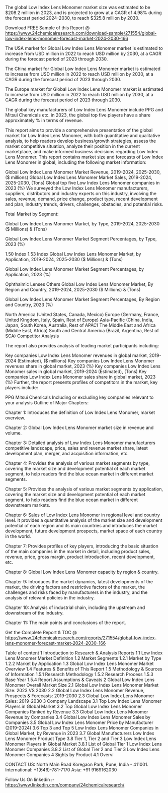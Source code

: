 The global Low Index Lens Monomer market size was estimated to be $208.2 million in 2023, and is projected to grow at a CAGR of 4.98% during the forecast period 2024-2030, to reach $325.8 million by 2030.

Download FREE Sample of this Report @ https://www.24chemicalresearch.com/download-sample/271554/global-low-index-lens-monomer-forecast-market-2024-2030-166

The USA market for Global Low Index Lens Monomer market is estimated to increase from USD million in 2022 to reach USD million by 2030, at a CAGR during the forecast period of 2023 through 2030.

The China market for Global Low Index Lens Monomer market is estimated to increase from USD million in 2022 to reach USD million by 2030, at a CAGR during the forecast period of 2023 through 2030.

The Europe market for Global Low Index Lens Monomer market is estimated to increase from USD million in 2022 to reach USD million by 2030, at a CAGR during the forecast period of 2023 through 2030.

The global key manufacturers of Low Index Lens Monomer include PPG and Mitsui Chemicals etc. in 2023, the global top five players have a share approximately % in terms of revenue.

This report aims to provide a comprehensive presentation of the global market for Low Index Lens Monomer, with both quantitative and qualitative analysis, to help readers develop business/growth strategies, assess the market competitive situation, analyze their position in the current marketplace, and make informed business decisions regarding Low Index Lens Monomer. This report contains market size and forecasts of Low Index Lens Monomer in global, including the following market information:

Global Low Index Lens Monomer Market Revenue, 2019-2024, 2025-2030, ($ millions)
Global Low Index Lens Monomer Market Sales, 2019-2024, 2025-2030, (Tons)
Global top five Low Index Lens Monomer companies in 2023 (%)
We surveyed the Low Index Lens Monomer manufacturers, suppliers, distributors and industry experts on this industry, involving the sales, revenue, demand, price change, product type, recent development and plan, industry trends, drivers, challenges, obstacles, and potential risks.

Total Market by Segment:

Global Low Index Lens Monomer Market, by Type, 2019-2024, 2025-2030 ($ Millions) & (Tons)

Global Low Index Lens Monomer Market Segment Percentages, by Type, 2023 (%)

1.50 Index
1.53 Index
Global Low Index Lens Monomer Market, by Application, 2019-2024, 2025-2030 ($ Millions) & (Tons)

Global Low Index Lens Monomer Market Segment Percentages, by Application, 2023 (%)

Ophthalmic Lenses
Others
Global Low Index Lens Monomer Market, By Region and Country, 2019-2024, 2025-2030 ($ Millions) & (Tons)

Global Low Index Lens Monomer Market Segment Percentages, By Region and Country, 2023 (%)

North America (United States, Canada, Mexico)
Europe (Germany, France, United Kingdom, Italy, Spain, Rest of Europe)
Asia-Pacific (China, India, Japan, South Korea, Australia, Rest of APAC)
The Middle East and Africa (Middle East, Africa)
South and Central America (Brazil, Argentina, Rest of SCA)
Competitor Analysis

The report also provides analysis of leading market participants including:

Key companies Low Index Lens Monomer revenues in global market, 2019-2024 (Estimated), ($ millions)
Key companies Low Index Lens Monomer revenues share in global market, 2023 (%)
Key companies Low Index Lens Monomer sales in global market, 2019-2024 (Estimated), (Tons)
Key companies Low Index Lens Monomer sales share in global market, 2023 (%)
Further, the report presents profiles of competitors in the market, key players include:

PPG
Mitsui Chemicals
Including or excluding key companies relevant to your analysis
Outline of Major Chapters:

Chapter 1: Introduces the definition of Low Index Lens Monomer, market overview.

Chapter 2: Global Low Index Lens Monomer market size in revenue and volume.

Chapter 3: Detailed analysis of Low Index Lens Monomer manufacturers competitive landscape, price, sales and revenue market share, latest development plan, merger, and acquisition information, etc.

Chapter 4: Provides the analysis of various market segments by type, covering the market size and development potential of each market segment, to help readers find the blue ocean market in different market segments.

Chapter 5: Provides the analysis of various market segments by application, covering the market size and development potential of each market segment, to help readers find the blue ocean market in different downstream markets.

Chapter 6: Sales of Low Index Lens Monomer in regional level and country level. It provides a quantitative analysis of the market size and development potential of each region and its main countries and introduces the market development, future development prospects, market space of each country in the world.

Chapter 7: Provides profiles of key players, introducing the basic situation of the main companies in the market in detail, including product sales, revenue, price, gross margin, product introduction, recent development, etc.

Chapter 8: Global Low Index Lens Monomer capacity by region & country.

Chapter 9: Introduces the market dynamics, latest developments of the market, the driving factors and restrictive factors of the market, the challenges and risks faced by manufacturers in the industry, and the analysis of relevant policies in the industry.

Chapter 10: Analysis of industrial chain, including the upstream and downstream of the industry.

Chapter 11: The main points and conclusions of the report.

Get the Complete Report & TOC @ https://www.24chemicalresearch.com/reports/271554/global-low-index-lens-monomer-forecast-market-2024-2030-166

Table of content
1 Introduction to Research & Analysis Reports
1.1 Low Index Lens Monomer Market Definition
1.2 Market Segments
1.2.1 Market by Type
1.2.2 Market by Application
1.3 Global Low Index Lens Monomer Market Overview
1.4 Features & Benefits of This Report
1.5 Methodology & Sources of Information
1.5.1 Research Methodology
1.5.2 Research Process
1.5.3 Base Year
1.5.4 Report Assumptions & Caveats
2 Global Low Index Lens Monomer Overall Market Size
2.1 Global Low Index Lens Monomer Market Size: 2023 VS 2030
2.2 Global Low Index Lens Monomer Revenue, Prospects & Forecasts: 2019-2030
2.3 Global Low Index Lens Monomer Sales: 2019-2030
3 Company Landscape
3.1 Top Low Index Lens Monomer Players in Global Market
3.2 Top Global Low Index Lens Monomer Companies Ranked by Revenue
3.3 Global Low Index Lens Monomer Revenue by Companies
3.4 Global Low Index Lens Monomer Sales by Companies
3.5 Global Low Index Lens Monomer Price by Manufacturer (2019-2024)
3.6 Top 3 and Top 5 Low Index Lens Monomer Companies in Global Market, by Revenue in 2023
3.7 Global Manufacturers Low Index Lens Monomer Product Type
3.8 Tier 1, Tier 2 and Tier 3 Low Index Lens Monomer Players in Global Market
3.8.1 List of Global Tier 1 Low Index Lens Monomer Companies
3.8.2 List of Global Tier 2 and Tier 3 Low Index Lens Monomer Companies
4 Sights by Product
4.1 Overvi

CONTACT US:
North Main Road Koregaon Park, Pune, India - 411001.
International: +1(646)-781-7170
Asia: +91 9169162030

Follow Us On linkedin :- https://www.linkedin.com/company/24chemicalresearch/
